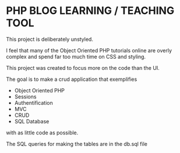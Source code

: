 # PHP BLOG LEARNING / TEACHING TOOL

This project is deliberately unstyled.

I feel that many of the Object Oriented PHP tutorials online are overly complex and spend far too much time on CSS and styling. 

This project was created to focus more on the code than the UI.

The goal is to make a crud application that exemplifies
* Object Oriented PHP
* Sessions
* Authentification
* MVC
* CRUD
* SQL Database

with as little code as possible.

The SQL queries for making the tables are in the db.sql file